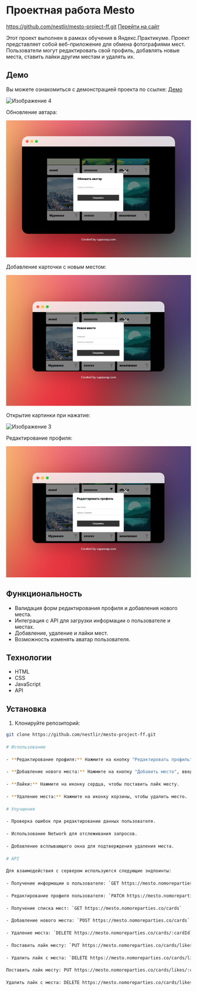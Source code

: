 # Проектная работа Mesto
https://github.com/nestlir/mesto-project-ff.git
[Перейти на сайт](https://nestlir.github.io/mesto-project-ff/)

Этот проект выполнен в рамках обучения в Яндекс.Практикуме. Проект представляет собой веб-приложение для обмена фотографиями мест. Пользователи могут редактировать свой профиль, добавлять новые места, ставить лайки другим местам и удалять их.

## Демо

Вы можете ознакомиться с демонстрацией проекта по ссылке: 
[Демо](https://nestlir.github.io/mesto-project-ff/)

![Изображение 4](pictur/supasnap-2024-03-27-16.52.32.png)

Обновление автара:

![Изображение 1](pictur/supasnap-2024-03-27-16.45.51.png)

Добавление карточки с новым местом:

![Изображение 2](pictur/supasnap-2024-03-27-16.47.33.png)

Открытие картинки при нажатие:

![Изображение 3](pictur/supasnap-2024-03-27-16.48.55.png)

Редактирование профиля:

![Изображение 5](pictur/supasnap-2024-03-27-16.46.55.png)


## Функциональность

- Валидация форм редактирования профиля и добавления нового места.
- Интеграция с API для загрузки информации о пользователе и местах.
- Добавление, удаление и лайки мест.
- Возможность изменять аватар пользователя.

## Технологии

- HTML
- CSS
- JavaScript
- API

## Установка

1. Клонируйте репозиторий:

```bash
git clone https://github.com/nestlir/mesto-project-ff.git

# Использование

- **Редактирование профиля:** Нажмите на кнопку "Редактировать профиль", внесите необходимые изменения в поля и нажмите "Сохранить".

- **Добавление нового места:** Нажмите на кнопку "Добавить место", введите название и ссылку на изображение, затем нажмите "Создать".

- **Лайки:** Нажмите на иконку сердца, чтобы поставить лайк месту.

- **Удаление места:** Нажмите на иконку корзины, чтобы удалить место.

# Улучшения

- Проверка ошибок при редактировании данных пользователя.
  
- Использование Network для отслеживания запросов.
  
- Добавление всплывающего окна для подтверждения удаления места.

# API

Для взаимодействия с сервером используются следующие эндпоинты:

- Получение информации о пользователе: `GET https://mesto.nomoreparties.co/users/me`

- Редактирование профиля пользователя: `PATCH https://mesto.nomoreparties.co/users/me`

- Получение списка мест: `GET https://mesto.nomoreparties.co/cards`

- Добавление нового места: `POST https://mesto.nomoreparties.co/cards`

- Удаление места: `DELETE https://mesto.nomoreparties.co/cards/:cardId`

- Поставить лайк месту: `PUT https://mesto.nomoreparties.co/cards/likes/:cardId`

- Удалить лайк с места: `DELETE https://mesto.nomoreparties.co/cards/likes/:cardId`

Поставить лайк месту: PUT https://mesto.nomoreparties.co/cards/likes/:cardId

Удалить лайк с места: DELETE https://mesto.nomoreparties.co/cards/likes/:cardId.
